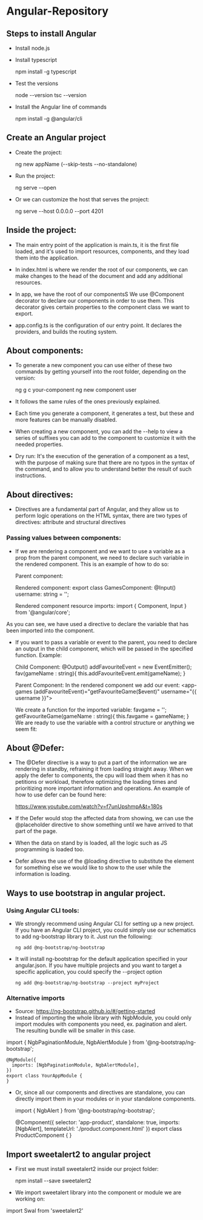 # Angular-Repository

## Steps to install Angular

- Install node.js
- Install typescript

  npm install -g typescript

- Test the versions

  node --version
  tsc --version

- Install the Angular line of commands

  npm install -g @angular/cli

## Create an Angular project

- Create the project:

  ng new appName (--skip-tests --no-standalone)

- Run the project:

  ng serve --open

- Or we can customize the host that serves the project:

  ng serve --host 0.0.0.0 --port 4201

## Inside the project:

- The main entry point of the application is main.ts, it is the first file loaded, and it's used to import resources, components, and they load them into the application.

- In index.html is where we render the root of our components, we can make changes to the head of the document and add any additional resources.

- In app, we have the root of our componentsS
  We use @Component decorator to declare our components in order to use them. This decorator gives certain properties to the component class we want to export.

- app.config.ts is the configuration of our entry point. It declares the providers, and builds the routing system.

## About components:

- To generate a new component you can use either of these two commands by getting yourself into the root folder, depending on the version:

  ng g c your-component
  ng new component user

- It follows the same rules of the ones previously explained.
- Each time you generate a component, it generates a test, but these and more features can be manually disabled.
- When creating a new component, you can add the --help to view a series of suffixes you can add to the component to customize it with the needed properties.
- Dry run: It's the execution of the generation of a component as a test, with the purpose of making sure that there are no typos in the syntax of the command, and to allow you to understand better the result of such instructions.

## About directives:

- Directives are a fundamental part of Angular, and they allow us to perform logic operations on the HTML syntax, there are two types of directives: attribute and structural directives

### Passing values between components:

- If we are rendering a component and we want to use a variable as a prop from the parent component, we need to declare such variable in the rendered component. This is an example of how to do so:

  Parent component:
  <app-games username="{{ username }}"></app-games>

  Rendered component:
  export class GamesComponent:
  @Input() username: string = '';

  Rendered component resource imports:
  import { Component, Input } from '@angular/core';

As you can see, we have used a directive to declare the variable that has been imported into the component.

- If you want to pass a variable or event to the parent, you need to declare an output in the child component, which will be passed in the specified function. Example:

  Child Component:
  @Output() addFavouriteEvent = new EventEmitter<string>();
  fav(gameName : string){
  this.addFavouriteEvent.emit(gameName);
  }

  Parent Component:
  In the rendered component we add our event:
  <app-games (addFavouriteEvent)="getFavouriteGame($event)" username="{{ username }}"> </app-games>

  We create a function for the imported variable:
  favgame = '';
  getFavouriteGame(gameName : string){
  this.favgame = gameName;
  }
  We are ready to use the variable with a control structure or anything we seem fit:

## About @Defer:

- The @Defer directive is a way to put a part of the information we are rendering in standby, refraining it from loading straight away.
  When we apply the defer to components, the cpu will load them when it has no petitions or workload, therefore optimizing the loading times and prioritizing more important information and operations.
  An example of how to use defer can be found here:

  https://www.youtube.com/watch?v=f7unUpshmpA&t=180s

- If the Defer would stop the affected data from showing, we can use the @placeholder directive to show something until we have arrived to that part of the page.
- When the data on stand by is loaded, all the logic such as JS programming is loaded too.

- Defer allows the use of the @loading directive to substitute the element for something else we would like to show to the user while the information is loading.

## Ways to use bootstrap in angular project.

### Using Angular CLI tools:

- We strongly recommend using Angular CLI for setting up a new project. If you have an Angular CLI project, you could simply use our schematics to add ng-bootstrap library to it.
  Just run the following:

      ng add @ng-bootstrap/ng-bootstrap

- It will install ng-bootstrap for the default application specified in your angular.json. If you have multiple projects and you want to target a specific application, you could specify the --project option

      ng add @ng-bootstrap/ng-bootstrap --project myProject

### Alternative imports

- Source: https://ng-bootstrap.github.io/#/getting-started
- Instead of importing the whole library with NgbModule, you could only import modules with components you need, ex. pagination and alert. The resulting bundle will be smaller in this case.

import { NgbPaginationModule, NgbAlertModule } from '@ng-bootstrap/ng-bootstrap';

    @NgModule({
      imports: [NgbPaginationModule, NgbAlertModule],
    })
    export class YourAppModule {
    }

- Or, since all our components and directives are standalone, you can directly import them in your modules or in your standalone components.

  import { NgbAlert } from '@ng-bootstrap/ng-bootstrap';

  @Component({
  selector: 'app-product',
  standalone: true,
  imports: [NgbAlert],
  templateUrl: './product.component.html'
  })
  export class ProductComponent {
  }

## Import sweetalert2 to angular project

- First we must install sweetalert2 inside our project folder:

  npm install --save sweetalert2

- We import sweetalert library into the component or module we are working on:

import Swal from 'sweetalert2'
